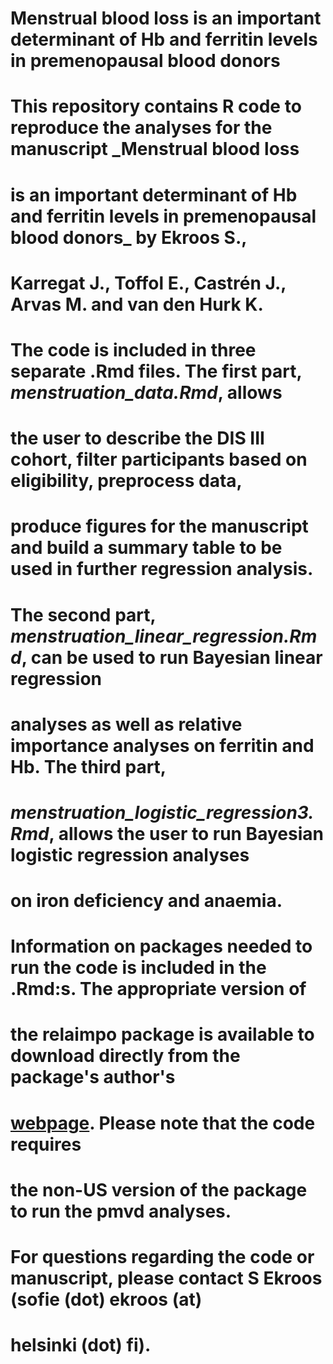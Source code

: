 # Menstrual blood loss is an important determinant of Hb and ferritin levels in premenopausal blood donors
#
# This repository contains R code to reproduce the analyses for the manuscript _Menstrual blood loss 
# is an important determinant of Hb and ferritin levels in premenopausal blood donors_ by Ekroos S., 
# Karregat J., Toffol E., Castrén J., Arvas M. and van den Hurk K.
#
# The code is included in three separate .Rmd files. The first part, _menstruation_data.Rmd_, allows
# the user to describe the DIS III cohort, filter participants based on eligibility, preprocess data,  
# produce figures for the manuscript and build a summary table to be used in further regression analysis. 
# The second part, _menstruation_linear_regression.Rmd_, can be used to run Bayesian linear regression 
# analyses as well as relative importance analyses on ferritin and Hb. The third part, 
# _menstruation_logistic_regression3.Rmd_, allows the user to run Bayesian logistic regression analyses
# on iron deficiency and anaemia. 
#
# Information on packages needed to run the code is included in the .Rmd:s. The appropriate version of 
# the relaimpo package is available to download directly from the package's author's  
# [webpage](https://prof.bht-berlin.de/groemping/software/relaimpo/). Please note that the code requires 
# the non-US version of the package to run the pmvd analyses.
#
# For questions regarding the code or manuscript, please contact S Ekroos (sofie (dot) ekroos (at)
# helsinki (dot) fi).
